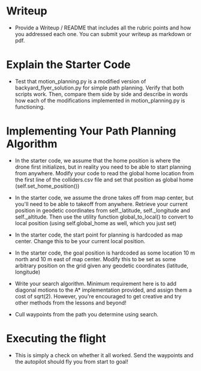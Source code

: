 # Writeup

- Provide a Writeup / README that includes all the rubric points and how you addressed each one. You can submit your writeup as markdown or pdf.


# Explain the Starter Code

- Test that motion_planning.py is a modified version of backyard_flyer_solution.py for simple path planning. Verify that both scripts work. Then, compare them side by side and describe in words how each of the modifications implemented in motion_planning.py is functioning.

# Implementing Your Path Planning Algorithm

- In the starter code, we assume that the home position is where the drone first initializes, but in reality you need to be able to start planning from anywhere. Modify your code to read the global home location from the first line of the colliders.csv file and set that position as global home (self.set_home_position())

- In the starter code, we assume the drone takes off from map center, but you'll need to be able to takeoff from anywhere. Retrieve your current position in geodetic coordinates from self._latitude, self._longitude and self._altitude. Then use the utility function global_to_local() to convert to local position (using self.global_home as well, which you just set)

- In the starter code, the start point for planning is hardcoded as map center. Change this to be your current local position.

- In the starter code, the goal position is hardcoded as some location 10 m north and 10 m east of map center. Modify this to be set as some arbitrary position on the grid given any geodetic coordinates (latitude, longitude)

- Write your search algorithm. Minimum requirement here is to add diagonal motions to the A* implementation provided, and assign them a cost of sqrt(2). However, you're encouraged to get creative and try other methods from the lessons and beyond!

- Cull waypoints from the path you determine using search.

# Executing the flight

- This is simply a check on whether it all worked. Send the waypoints and the autopilot should fly you from start to goal!

